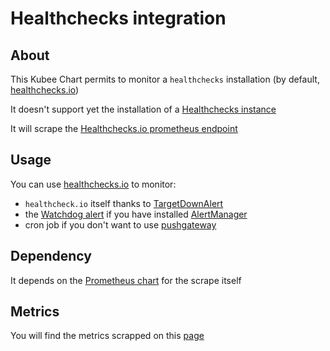 # Healthchecks integration

## About
This Kubee Chart permits to monitor a `healthchecks` installation (by default, [healthchecks.io](https://healthchecks.io))

It doesn't support yet the installation of a [Healthchecks instance](https://github.com/healthchecks/healthchecks)

It will scrape the [Healthchecks.io prometheus endpoint](https://healthchecks.io/docs/configuring_prometheus/)

## Usage

You can use [healthchecks.io](https://healthchecks.io) to monitor:
* `healthcheck.io` itself thanks to [TargetDownAlert](https://runbooks.prometheus-operator.dev/runbooks/general/targetdown/)
* the [Watchdog alert](https://runbooks.prometheus-operator.dev/runbooks/general/watchdog/) if you have installed [AlertManager](../alertmanager/README.md)
* cron job if you don't want to use [pushgateway](../pushgateway/README.md)

## Dependency

It depends on the [Prometheus chart](../prometheus) for the scrape itself

## Metrics

You will find the metrics scrapped on this [page](https://healthchecks.io/docs/configuring_prometheus/)


